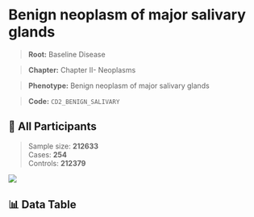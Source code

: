 # Benign neoplasm of major salivary glands

> **Root:** Baseline Disease  

> **Chapter:** Chapter II- Neoplasms  

> **Phenotype:** Benign neoplasm of major salivary glands  

> **Code:** `CD2_BENIGN_SALIVARY`

## 🧪 All Participants  
> Sample size: **212633**  
> Cases: **254**  
> Controls: **212379**
<img src="/Sensitive/Figures/ALL/Incidence/CD2_BENIGN_SALIVARY.png"/>

## 📊 Data Table
<CsvTableMRF src="/Sensitive/Data/ALL/Incidence/COX_CD2_BENIGN_SALIVARY.csv"/>

